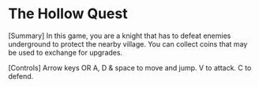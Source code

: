 # The Hollow Quest

[Summary]
In this game, you are a knight that has to defeat enemies underground to protect the nearby village. You can collect coins that may be used to exchange for upgrades.

[Controls]
Arrow keys OR A, D & space to move and jump.
V to attack.
C to defend.

